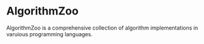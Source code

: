 # AlgorithmZoo
AlgorithmZoo is a comprehensive collection of algorithm implementations in varuious programming languages.
